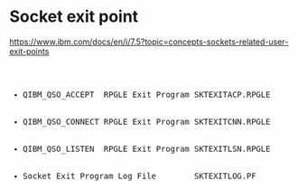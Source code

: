 # Socket exit point 
https://www.ibm.com/docs/en/i/7.5?topic=concepts-sockets-related-user-exit-points
<pre>
<ul>
  <li>QIBM_QSO_ACCEPT  RPGLE Exit Program SKTEXITACP.RPGLE</li>
  <li>QIBM_QSO_CONNECT RPGLE Exit Program SKTEXITCNN.RPGLE</li>
  <li>QIBM_QSO_LISTEN  RPGLE Exit Program SKTEXITLSN.RPGLE</li>
  <li>Socket Exit Program Log File        SKTEXITLOG.PF</li>
</ul>
</pre>
